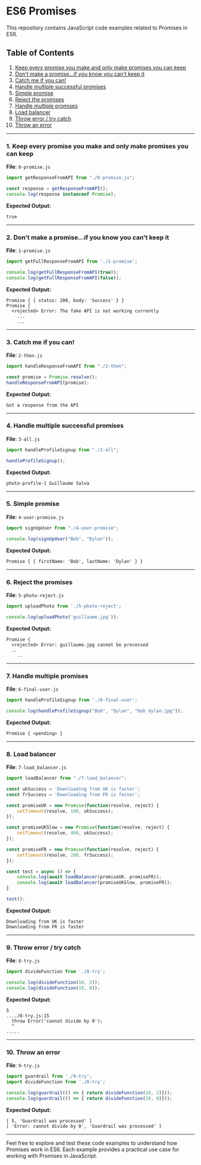 # ES6 Promises

This repository contains JavaScript code examples related to Promises in ES6.

## Table of Contents

1. [Keep every promise you make and only make promises you can keep](#keep-every-promise-you-make-and-only-make-promises-you-can-keep)
2. [Don't make a promise...if you know you can't keep it](#dont-make-a-promiseif-you-know-you-cant-keep-it)
3. [Catch me if you can!](#catch-me-if-you-can)
4. [Handle multiple successful promises](#handle-multiple-successful-promises)
5. [Simple promise](#simple-promise)
6. [Reject the promises](#reject-the-promises)
7. [Handle multiple promises](#handle-multiple-promises)
8. [Load balancer](#load-balancer)
9. [Throw error / try catch](#throw-error--try-catch)
10. [Throw an error](#throw-an-error)

---

### 1. Keep every promise you make and only make promises you can keep

**File**: `0-promise.js`

```javascript
import getResponseFromAPI from "./0-promise.js";

const response = getResponseFromAPI();
console.log(response instanceof Promise);
```

**Expected Output:**

```
true
```

---

### 2. Don't make a promise...if you know you can't keep it

**File**: `1-promise.js`

```javascript
import getFullResponseFromAPI from './1-promise';

console.log(getFullResponseFromAPI(true));
console.log(getFullResponseFromAPI(false));
```

**Expected Output:**

```
Promise { { status: 200, body: 'Success' } }
Promise {
  <rejected> Error: The fake API is not working currently
    ...
    ...
```

---

### 3. Catch me if you can!

**File**: `2-then.js`

```javascript
import handleResponseFromAPI from "./2-then";

const promise = Promise.resolve();
handleResponseFromAPI(promise);
```

**Expected Output:**

```
Got a response from the API
```

---

### 4. Handle multiple successful promises

**File**: `3-all.js`

```javascript
import handleProfileSignup from "./3-all";

handleProfileSignup();
```

**Expected Output:**

```
photo-profile-1 Guillaume Salva
```

---

### 5. Simple promise

**File**: `4-user-promise.js`

```javascript
import signUpUser from "./4-user-promise";

console.log(signUpUser("Bob", "Dylan"));
```

**Expected Output:**

```
Promise { { firstName: 'Bob', lastName: 'Dylan' } }
```

---

### 6. Reject the promises

**File**: `5-photo-reject.js`

```javascript
import uploadPhoto from './5-photo-reject';

console.log(uploadPhoto('guillaume.jpg'));
```

**Expected Output:**

```
Promise {
  <rejected> Error: guillaume.jpg cannot be processed
  ..
    ..
```

---

### 7. Handle multiple promises

**File**: `6-final-user.js`

```javascript
import handleProfileSignup from './6-final-user';

console.log(handleProfileSignup("Bob", "Dylan", "bob_dylan.jpg"));
```

**Expected Output:**

```
Promise { <pending> }
```

---

### 8. Load balancer

**File**: `7-load_balancer.js`

```javascript
import loadBalancer from "./7-load_balancer";

const ukSuccess = 'Downloading from UK is faster';
const frSuccess = 'Downloading from FR is faster';

const promiseUK = new Promise(function(resolve, reject) {
    setTimeout(resolve, 100, ukSuccess);
});

const promiseUKSlow = new Promise(function(resolve, reject) {
    setTimeout(resolve, 400, ukSuccess);
});

const promiseFR = new Promise(function(resolve, reject) {
    setTimeout(resolve, 200, frSuccess);
});

const test = async () => {
    console.log(await loadBalancer(promiseUK, promiseFR));
    console.log(await loadBalancer(promiseUKSlow, promiseFR));
}

test();
```

**Expected Output:**

```
Downloading from UK is faster
Downloading from FR is faster
```

---

### 9. Throw error / try catch

**File**: `8-try.js`

```javascript
import divideFunction from './8-try';

console.log(divideFunction(10, 2));
console.log(divideFunction(10, 0));
```

**Expected Output:**

```
5
..../8-try.js:15
  throw Error('cannot divide by 0');
  ^
.....
```

---

### 10. Throw an error

**File**: `9-try.js`

```javascript
import guardrail from './9-try';
import divideFunction from './8-try';

console.log(guardrail(() => { return divideFunction(10, 2)}));
console.log(guardrail(() => { return divideFunction(10, 0)}));
```

**Expected Output:**

```
[ 5, 'Guardrail was processed' ]
[ 'Error: cannot divide by 0', 'Guardrail was processed' ]
```

---

Feel free to explore and test these code examples to understand how Promises work in ES6. Each example provides a practical use case for working with Promises in JavaScript.

